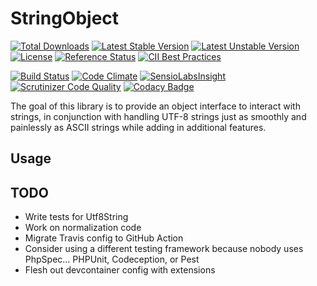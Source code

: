 # StringObject
[![Total Downloads](https://poser.pugx.org/garrettw/stringobject/downloads.svg)](https://packagist.org/packages/garrettw/stringobject) [![Latest Stable Version](https://poser.pugx.org/garrettw/stringobject/v/stable.svg)](https://packagist.org/packages/garrettw/stringobject) [![Latest Unstable Version](https://poser.pugx.org/garrettw/stringobject/v/unstable.svg)](https://packagist.org/packages/garrettw/stringobject) [![License](https://poser.pugx.org/garrettw/stringobject/license.svg)](https://packagist.org/packages/garrettw/stringobject) [![Reference Status](https://www.versioneye.com/php/garrettw:stringobject/reference_badge.svg?style=flat)](https://www.versioneye.com/php/garrettw:stringobject/references) [![CII Best Practices](https://bestpractices.coreinfrastructure.org/projects/162/badge)](https://bestpractices.coreinfrastructure.org/projects/162)

[![Build Status](https://travis-ci.org/garrettw/stringobject.svg?branch=master)](https://travis-ci.org/garrettw/stringobject) [![Code Climate](https://codeclimate.com/github/garrettw/stringobject/badges/gpa.svg)](https://codeclimate.com/github/garrettw/stringobject) [![SensioLabsInsight](https://img.shields.io/sensiolabs/i/db648e49-917a-46a6-86e9-714a495a4d85.svg)](https://insight.sensiolabs.com/projects/db648e49-917a-46a6-86e9-714a495a4d85) [![Scrutinizer Code Quality](https://scrutinizer-ci.com/g/garrettw/stringobject/badges/quality-score.png?b=master)](https://scrutinizer-ci.com/g/garrettw/stringobject/?branch=master) [![Codacy Badge](https://api.codacy.com/project/badge/grade/5b5cf4e07f2b4830bc4cdcd813e208d6)](https://www.codacy.com/app/garrettw87/stringobject)

The goal of this library is to provide an object interface to interact with strings, in conjunction with handling UTF-8 strings just as smoothly and painlessly as ASCII strings while adding in additional features.

Usage
----


TODO
----
- Write tests for Utf8String
- Work on normalization code
- Migrate Travis config to GitHub Action
- Consider using a different testing framework because nobody uses PhpSpec... PHPUnit, Codeception, or Pest
- Flesh out devcontainer config with extensions
